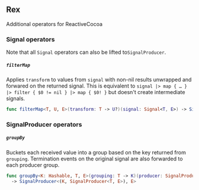 ## Rex
Additional operators for ReactiveCocoa

### Signal operators
Note that all `Signal` operators can also be lifted to`SignalProducer`.

##### `filterMap`
Applies `transform` to values from `signal` with non-nil results unwrapped and forwared on the returned signal. This is equivalent to `signal |> map { … } |> filter { $0 != nil } |> map { $0! }`  but doesn't create intermediate signals.

```swift
func filterMap<T, U, E>(transform: T -> U?)(signal: Signal<T, E>) -> Signal<U, E>
```

### SignalProducer operators

##### `groupBy`
Buckets each received value into a group based on the key returned from `grouping`. Termination events on the original signal are also forwarded to each producer group.

```swift
func groupBy<K: Hashable, T, E>(grouping: T -> K)(producer: SignalProducer<T, E>)
  -> SignalProducer<(K, SignalProducer<T, E>), E>
```
